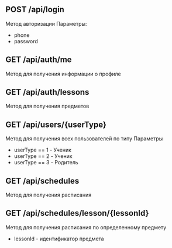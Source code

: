 ## POST /api/login 
Метод авторизации
Параметры:
- phone
- password

## GET /api/auth/me
Метод для получения информации о профиле

## GET /api/auth/lessons
Метод для получения предметов

## GET /api/users/{userType}
Метод для получения всех пользователей по типу
Параметры
- userType == 1 - Ученик
- userType == 2 - Ученик
- userType == 3 - Родитель

## GET /api/schedules
Метод для получения расписания

## GET /api/schedules/lesson/{lessonId}
Метод для получения расписания по определенному предмету
- lessonId - идентификатор предмета



